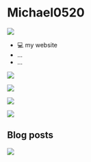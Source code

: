 # Michael0520

<img src="https://img.shields.io/static/v1?label=Hello&message=hello%20world&color=FB2576%3E
">

- 💻︎ my website
- ...
- ...

<img src="
https://img.shields.io/badge/JavaScript-323330?style=for-the-badge&logo=javascript&logoColor=F7DF1E
" />

<img src="
https://github-profile-trophy.vercel.app/?username=Michael0520&theme=onedark
"/>

<img src="
https://github-readme-stats.vercel.app/api?username=Michael0520&theme=Gradient
"/>

<img src="
https://streak-stats.demolab.com?user=Michael0520&theme=radical&hide_border=true
"/>

## Blog posts

<!-- BLOG-POST-LIST:START -->

<img src="
https://medium.com/feed/@Michael0520
"/>

<!-- BLOG-POST-LIST:END -->
